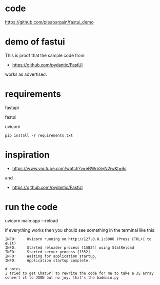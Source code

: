# code
https://github.com/pleabargain/fastui_demo

# demo of fastui
This is proof that the sample code from 
* https://github.com/pydantic/FastUI

works as advertised.

# requirements

fastapi

fastui

uvicorn

```pip install -r requirements.txt```


# inspiration
* https://www.youtube.com/watch?v=eBWrnSyN2iw&t=6s

and

* https://github.com/pydantic/FastUI


# run the code
uvicorn main:app --reload

if everything works then you should see something in the terminal like this:

```INFO:     Will watch for changes in these directories: ['C:\\Users\\denni\\OneDrive\\Documents\\fastui_demo']     
INFO:     Uvicorn running on http://127.0.0.1:8000 (Press CTRL+C to quit)
INFO:     Started reloader process [15824] using StatReload
INFO:     Started server process [1352]
INFO:     Waiting for application startup.
INFO:     Application startup complete.```

# notes
I tried to get ChatGPT to rewrite the code for me to take a JS array convert it to JSON but no joy. that's the badmain.py

